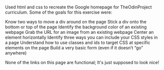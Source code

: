 Used html and css to recreate the Google homepage for TheOdinProject curriculum. Some of the goals for this exercise were:

Know two ways to move a div around on the page
Stick a div onto the bottom or top of the page
Identify the background color of an existing webpage
Grab the URL for an image from an existing webpage
Center an element horizontally
Identify three ways you can include your CSS styles in a page
Understand how to use classes and ids to target CSS at specific elements on the page
Build a very basic form (even if it doesn’t “go” anywhere)

None of the links on this page are functional; It's just supposed to look nice!